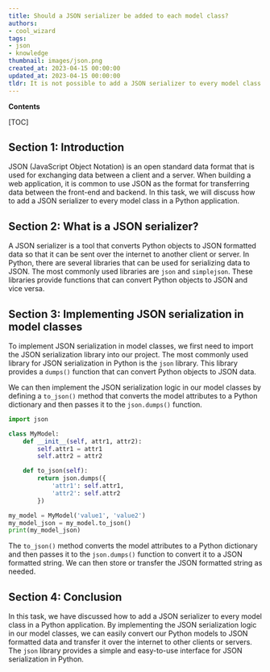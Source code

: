 ```yaml
---
title: Should a JSON serializer be added to each model class?
authors:
- cool_wizard
tags:
- json
- knowledge
thumbnail: images/json.png
created_at: 2023-04-15 00:00:00
updated_at: 2023-04-15 00:00:00
tldr: It is not possible to add a JSON serializer to every model class in JSON as JSON is a data format, and not a programming language that allows you to add functionality to classes.
---
```


**Contents**

[TOC]

## Section 1: Introduction

JSON (JavaScript Object Notation) is an open standard data format that is used for exchanging data between a client and a server. When building a web application, it is common to use JSON as the format for transferring data between the front-end and backend. In this task, we will discuss how to add a JSON serializer to every model class in a Python application.

## Section 2: What is a JSON serializer?

A JSON serializer is a tool that converts Python objects to JSON formatted data so that it can be sent over the internet to another client or server. In Python, there are several libraries that can be used for serializing data to JSON. The most commonly used libraries are `json` and `simplejson`. These libraries provide functions that can convert Python objects to JSON and vice versa.

## Section 3: Implementing JSON serialization in model classes

To implement JSON serialization in model classes, we first need to import the JSON serialization library into our project. The most commonly used library for JSON serialization in Python is the `json` library. This library provides a `dumps()` function that can convert Python objects to JSON data.

We can then implement the JSON serialization logic in our model classes by defining a `to_json()` method that converts the model attributes to a Python dictionary and then passes it to the `json.dumps()` function.

```python
import json

class MyModel:
    def __init__(self, attr1, attr2):
        self.attr1 = attr1
        self.attr2 = attr2

    def to_json(self):
        return json.dumps({
            'attr1': self.attr1,
            'attr2': self.attr2
        })

my_model = MyModel('value1', 'value2')
my_model_json = my_model.to_json()
print(my_model_json)
```

The `to_json()` method converts the model attributes to a Python dictionary and then passes it to the `json.dumps()` function to convert it to a JSON formatted string. We can then store or transfer the JSON formatted string as needed.

## Section 4: Conclusion

In this task, we have discussed how to add a JSON serializer to every model class in a Python application. By implementing the JSON serialization logic in our model classes, we can easily convert our Python models to JSON formatted data and transfer it over the internet to other clients or servers. The `json` library provides a simple and easy-to-use interface for JSON serialization in Python.
